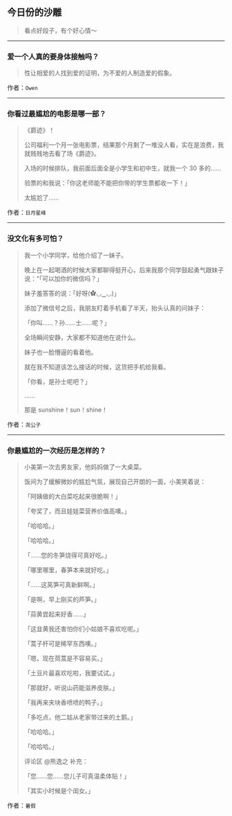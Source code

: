 ## 今日份的沙雕

> 看点好段子，有个好心情～


 
---

### 爱一个人真的要身体接触吗？

> 性让相爱的人找到爱的证明，为不爱的人制造爱的假象。


作者：`Owen`

---

### 你看过最尴尬的电影是哪一部？

> 《爵迹》！
> 
> 公司福利一个月一张电影票，结果那个月剩了一堆没人看，实在是浪费，我就贱贱地去看了场《爵迹》。
> 
> 入场的时候排队，我前面后面全是小学生和初中生，就我一个 30 多的……
> 
> 验票的和我说：「你这老师能不能把你带的学生票都收一下！」
> 
> 太尴尬了……


作者：`日月星峰`

---

### 没文化有多可怕？

> 我一个小学同学，给他介绍了一妹子。
> 
> 晚上在一起喝酒的时候大家都聊得挺开心，后来我那个同学鼓起勇气跟妹子说：“「可以加你的微信吗？」
> 
> 妹子羞答答的说：「好呀(✿◡‿◡)」
> 
> 添加了微信号之后，我朋友盯着手机看了半天，抬头认真的问妹子：
> 
> 「你叫……？孙……士……呢？」
> 
> 全场瞬间安静，大家都不知道他在说什么。
> 
> 妹子也一脸懵逼的看着他。
> 
> 就在我不知道该怎么接话的时候，这货把手机给我看。
> 
> 「你看，是孙士呢吧？」
> 
> ……
> 
> 那是 sunshine！sun！shine！


作者：`尧公子`

---

### 你最尴尬的一次经历是怎样的？

> 小美第一次去男友家，他妈妈做了一大桌菜。
> 
> 饭间为了缓解微妙的尴尬气氛，展现自己开朗的一面，小美笑着说：
> 
> 「阿姨做的大白菜吃起来很脆啊！」
> 
> 「夸奖了，而且娃娃菜营养价值高噢。」
> 
> 「哈哈哈。」
> 
> 「哈哈哈。」
> 
> 「……您的冬笋烧得可真好吃。」
> 
> 「哪里哪里，春笋本来就好吃。」
> 
> 「……这莴笋可真新鲜啊。」
> 
> 「是啊，早上刚买的芦笋。」
> 
> 「蒜黄尝起来好香……」
> 
> 「这韭黄我还害怕你们小姑娘不喜欢吃呢。」
> 
> 「蒿子杆可是稀罕东西噢。」
> 
> 「嗯，现在茼蒿是不容易买。」
> 
> 「土豆片最喜欢吃啦，我要试试。」
> 
> 「那就好，听说山药能滋养皮肤。」
> 
> 「我再来夹块香喷喷的鸭子。」
> 
> 「多吃点，他二姑从老家带过来的土鹅。」
> 
> 「哈哈哈。」
> 
> 「哈哈哈。」
> 
> 评论区 @熊逸之 补充：
> 
> 「您……您……您儿子可真温柔体贴！」
> 
> 「其实小时候是个闺女。」


作者：`暑假`